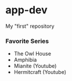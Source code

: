 # app-dev
My "first" repository

### Favorite Series
- The Owl House
- Amphibia
- Mianite (Youtube)
- Hermitcraft (Youtube)
